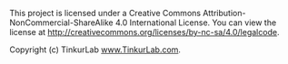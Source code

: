 This project is licensed under a Creative Commons Attribution-NonCommercial-ShareAlike 4.0 International License. You can view the license at http://creativecommons.org/licenses/by-nc-sa/4.0/legalcode.

Copyright (c) TinkurLab www.TinkurLab.com.